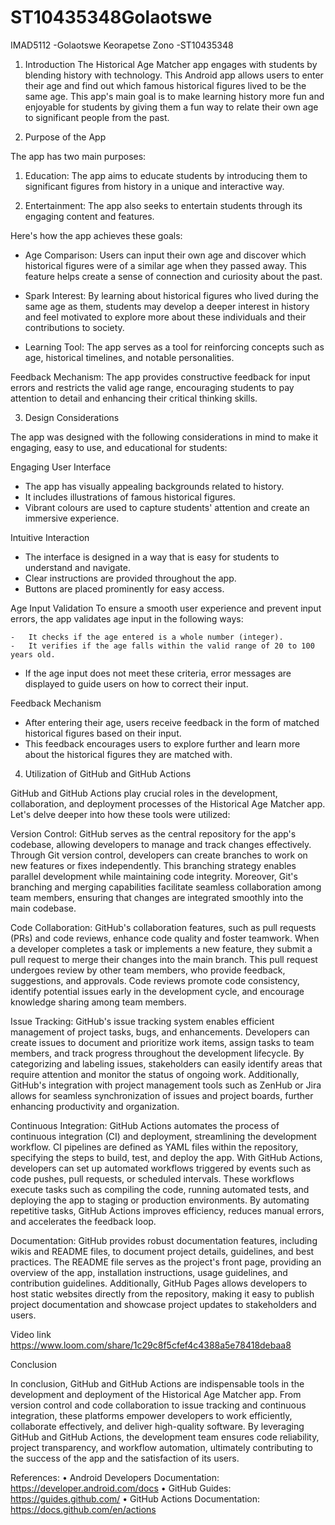 # ST10435348Golaotswe
IMAD5112
-Golaotswe Keorapetse Zono
-ST10435348

1. Introduction
The Historical Age Matcher app engages with students by blending history with technology. This Android app allows users to enter their age and find out which famous historical figures lived to be the same age. This app's main goal is to make learning history more fun and enjoyable for students by giving them a fun way to relate their own age to significant people from the past.

2. Purpose of the App

The app has two main purposes:

1.  Education:  The app aims to educate students by introducing them to significant figures from history in a unique and interactive way.

2.  Entertainment:  The app also seeks to entertain students through its engaging content and features.

Here's how the app achieves these goals:

-  Age Comparison:  Users can input their own age and discover which historical figures were of a similar age when they passed away. This feature helps create a sense of connection and curiosity about the past.

- Spark Interest:  By learning about historical figures who lived during the same age as them, students may develop a deeper interest in history and feel motivated to explore more about these individuals and their contributions to society.

- Learning Tool:  The app serves as a tool for reinforcing concepts such as age, historical timelines, and notable personalities.

Feedback Mechanism:  The app provides constructive feedback for input errors and restricts the valid age range, encouraging students to pay attention to detail and enhancing their critical thinking skills.


3. Design Considerations

The app was designed with the following considerations in mind to make it engaging, easy to use, and educational for students:

Engaging User Interface

-   The app has visually appealing backgrounds related to history.
-   It includes illustrations of famous historical figures.
-   Vibrant colours are used to capture students' attention and create an immersive experience.


 Intuitive Interaction
-   The interface is designed in a way that is easy for students to understand and navigate.
-   Clear instructions are provided throughout the app.
-   Buttons are placed prominently for easy access.


 Age Input Validation
  To ensure a smooth user experience and prevent input errors, the app validates age input in the following ways:

    -   It checks if the age entered is a whole number (integer).
    -   It verifies if the age falls within the valid range of 20 to 100 years old.
  -  If the age input does not meet these criteria, error messages are displayed   to guide users on how to correct their input.


 Feedback Mechanism

-  After entering their age, users receive feedback in the form of matched historical figures based on their input.
-   This feedback encourages users to explore further and learn more about the historical figures they are matched with.

  4. Utilization of GitHub and GitHub Actions

GitHub and GitHub Actions play crucial roles in the development, collaboration, and deployment processes of the Historical Age Matcher app. Let's delve deeper into how these tools were utilized:

Version Control: 
GitHub serves as the central repository for the app's codebase, allowing developers to manage and track changes effectively. Through Git version control, developers can create branches to work on new features or fixes independently. This branching strategy enables parallel development while maintaining code integrity. Moreover, Git's branching and merging capabilities facilitate seamless collaboration among team members, ensuring that changes are integrated smoothly into the main codebase.

Code Collaboration: 
GitHub's collaboration features, such as pull requests (PRs) and code reviews, enhance code quality and foster teamwork. When a developer completes a task or implements a new feature, they submit a pull request to merge their changes into the main branch. This pull request undergoes review by other team members, who provide feedback, suggestions, and approvals. Code reviews promote code consistency, identify potential issues early in the development cycle, and encourage knowledge sharing among team members.

Issue Tracking: 
GitHub's issue tracking system enables efficient management of project tasks, bugs, and enhancements. Developers can create issues to document and prioritize work items, assign tasks to team members, and track progress throughout the development lifecycle. By categorizing and labeling issues, stakeholders can easily identify areas that require attention and monitor the status of ongoing work. Additionally, GitHub's integration with project management tools such as ZenHub or Jira allows for seamless synchronization of issues and project boards, further enhancing productivity and organization.

Continuous Integration: 
GitHub Actions automates the process of continuous integration (CI) and deployment, streamlining the development workflow. CI pipelines are defined as YAML files within the repository, specifying the steps to build, test, and deploy the app. With GitHub Actions, developers can set up automated workflows triggered by events such as code pushes, pull requests, or scheduled intervals. These workflows execute tasks such as compiling the code, running automated tests, and deploying the app to staging or production environments. By automating repetitive tasks, GitHub Actions improves efficiency, reduces manual errors, and accelerates the feedback loop.

Documentation:
GitHub provides robust documentation features, including wikis and README files, to document project details, guidelines, and best practices. The README file serves as the project's front page, providing an overview of the app, installation instructions, usage guidelines, and contribution guidelines. Additionally, GitHub Pages allows developers to host static websites directly from the repository, making it easy to publish project documentation and showcase project updates to stakeholders and users.

Video link https://www.loom.com/share/1c29c8f5cfef4c4388a5e78418debaa8

Conclusion

In conclusion, GitHub and GitHub Actions are indispensable tools in the development and deployment of the Historical Age Matcher app. From version control and code collaboration to issue tracking and continuous integration, these platforms empower developers to work efficiently, collaborate effectively, and deliver high-quality software. By leveraging GitHub and GitHub Actions, the development team ensures code reliability, project transparency, and workflow automation, ultimately contributing to the success of the app and the satisfaction of its users.

References:
•	Android Developers Documentation: https://developer.android.com/docs
•	GitHub Guides: https://guides.github.com/
•	GitHub Actions Documentation: https://docs.github.com/en/actions









